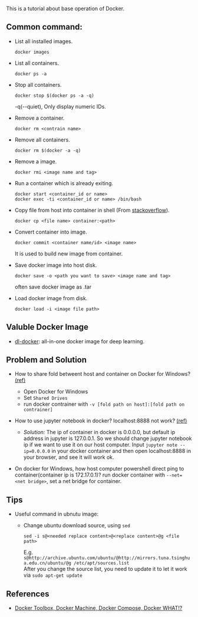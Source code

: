 <!-- # _Docker_ -->
This is a tutorial about base operation of Docker.

## Common command:
- List all installed images.<br>
    ```
    docker images
    ```

- List all containers.<br>
    ```
    docker ps -a
    ```

- Stop all containers.<br>
    ```
    docker stop $(docker ps -a -q)
    ```
    -q(--quiet), Only display numeric IDs.

- Remove a container.<br>
    ```
    docker rm <contrain name>
    ```

- Remove all containers.<br>
    ```
    docker rm $(docker -a -q)
    ```

- Remove a image.<br>
    ```
    docker rmi <image name and tag>
    ```

- Run a container which is already exiting.<br>
    ```
    docker start <container_id or name>
    docker exec -ti <container_id or name> /bin/bash
    ```

- Copy file from host into container in shell (From [stackoverflow][ref_1]).<br>
    ```
    docker cp <file name> container:<path>
    ```

- Convert container into image.<br>
    ```
    docker commit <container name/id> <image name>
    ```
    It is used to build new image from container.

- Save docker image into host disk.<br>
    ```
    docker save -o <path you want to save> <image name and tag>
    ```
    often save docker image as .tar

- Load docker image from disk.<br>
    ```
    docker load -i <image file path>
    ```

## Valuble Docker Image
- [dl-docker](https://github.com/floydhub/dl-docker):
    all-in-one docker image for deep learning.


## Problem and Solution
- How to share fold betweent host and container on Docker for Windows? [(ref)][ref_2]
    - Open Docker for Windows
    - Set `Shared Drives`
    - run docker contrainer with `-v [fold path on host]:[fold path on contrainer]`

- How to use jupyter notebook in docker? localhost:8888 not work? [(ref)][ref_3]
    - _Solution:_ The ip of container in docker is 0.0.0.0, but default ip address in jupyter is 127.0.0.1. So we should change jupyter notebook ip if we want to use it on our host computer. Input `jupyter note --ip=0.0.0.0` in your docker container and then open localhost:8888 in your browser, and see it will work ok.

- On docker for Windows, how host computer powershell direct ping to container(container ip is 172.17.0.1)?
    run docker container with `--net=<net bridge>`, set a net bridge for container.


## Tips
- Useful command in ubnutu image:
    - Change ubuntu download source, using `sed`<br>
        ```
        sed -i s@<needed replace content>@<replace content>@g <file path>
        ```

        E.g. ```s@http://archive.ubuntu.com/ubuntu/@http://mirrors.tuna.tsinghua.edu.cn/ubuntu/@g /etc/apt/sources.list```<br>
        After you change the source list, you need to update it to let it work via `sudo apt-get update`

## References
- [Docker Toolbox, Docker Machine, Docker Compose, Docker WHAT!?](https://nickjanetakis.com/blog/docker-toolbox-docker-machine-docker-compose-docker-wtf)

[ref_1]:http://stackoverflow.com/questions/22907231/copying-files-from-host-to-docker-container
[ref_2]:https://rominirani.com/docker-on-windows-mounting-host-directories-d96f3f056a2c#.8tny4uf9o
[ref_3]:https://github.com/gopherds/gophernotes/issues/6
